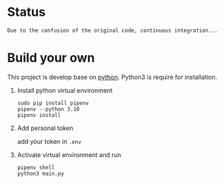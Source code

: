 
# Status
    Due to the confusion of the original code, continuous integration...

# Build your own

This project is develop base on [python](https://www.python.org). Python3 is require for installation.

1. Install python virtual environment
    ```shell
    sudo pip install pipenv
    pipenv --python 3.10
    pipenv install
    ```
2. Add personal token 

	add your token in `.env`

4. Activate virtual environment and run
    ```shell
    pipenv shell
    python3 main.py
    ```